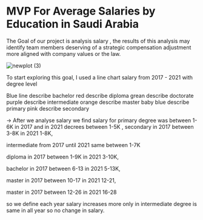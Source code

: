 # MVP For Average Salaries by Education in Saudi Arabia 

The Goal of our project is analysis salary , the results of this analysis may identify team members deserving of a strategic compensation adjustment more aligned with company values ​​or the law.

![newplot (3)](https://user-images.githubusercontent.com/93244403/142221497-099c26e3-882d-42e3-91c7-913eb10e4b46.png)



To start exploring this goal, I used a line chart  salary from 2017 - 2021 with degree level

 

Blue line describe bachelor 
red describe diploma
grean describe doctorate
purple describe intermediate
orange describe  master
baby blue describe primary 
pink describe secondary 

-> After we analyse salary we find salary for primary degree was between 1-6K in 2017 and in 2021 decrees between 1-5K , 
secondary in 2017 between 3-8K in 2021 1-8K,

 intermediate from 2017 until 2021 same between 1-7K 

diploma in 2017 between 1-9K in 2021 3-10K,

 bachelor in 2017 between 6-13 in 2021 5-13K,

 master in 2017 between 10-17 in 2021 12-21,

master in 2017 between 12-26 in 2021 16-28

so we define each year salary increases more only in 
 intermediate degree is same in all year so no change in salary.
